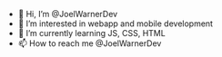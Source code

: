 - 👋 Hi, I’m @JoelWarnerDev
- 👀 I’m interested in webapp and mobile development
- 🌱 I’m currently learning JS, CSS, HTML
- 📫 How to reach me @JoelWarnerDev

<!---
JoelWarnerDev/JoelWarnerDev is a ✨ special ✨ repository because its `README.md` (this file) appears on your GitHub profile.
You can click the Preview link to take a look at your changes.
--->
